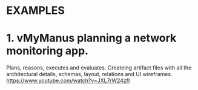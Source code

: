 EXAMPLES
========

# 1. vMyManus planning a network monitoring app.

Plans, reasons, executes and evaluates. Createing artifact files with all the architectural details, schemas, layout, relations and UI wireframes. 
https://www.youtube.com/watch?v=JXL7rW24zfI


